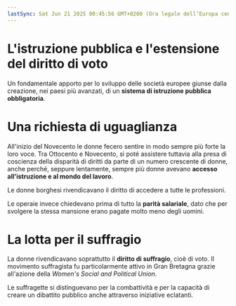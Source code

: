 ```yaml
---
lastSync: Sat Jun 21 2025 00:45:56 GMT+0200 (Ora legale dell’Europa centrale)
---
```

# L'istruzione pubblica e l'estensione del diritto di voto
Un fondamentale apporto per lo sviluppo delle società europee giunse dalla creazione, nei paesi più avanzati, di un **sistema di istruzione pubblica obbligatoria**.

# Una richiesta di uguaglianza
All'inizio del Novecento le donne fecero sentire in modo sempre più forte la loro voce. Tra Ottocento e Novecento, si poté assistere tuttavia alla presa di coscienza della disparità di diritti da parte di un numero crescente di donne, anche perché, seppure lentamente, sempre più donne avevano **accesso all'istruzione e al mondo del lavoro**.

Le donne borghesi rivendicavano il diritto di accedere a tutte le professioni.

Le operaie invece chiedevano prima di tutto la **parità salariale**, dato che per svolgere la stessa mansione erano pagate molto meno degli uomini.

# La lotta per il suffragio
La donne rivendicavano soprattutto il **diritto di suffragio**, cioè di voto. Il movimento suffragista fu particolarmente attivo in Gran Bretagna grazie all'azione della *Women's Social and Political Union*.

Le suffragette si distinguevano per la combattività e per la capacità di creare un dibattito pubblico anche attraverso iniziative eclatanti.